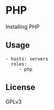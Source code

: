PHP
=========================

Installing PHP


Usage
-------------------------

    - hosts: servers
      roles:
         - php


License
-------------------------

GPLv3
